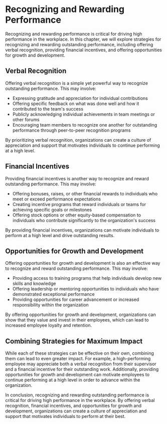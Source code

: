 Recognizing and Rewarding Performance
===================================================================================

Recognizing and rewarding performance is critical for driving high performance in the workplace. In this chapter, we will explore strategies for recognizing and rewarding outstanding performance, including offering verbal recognition, providing financial incentives, and offering opportunities for growth and development.

Verbal Recognition
------------------

Offering verbal recognition is a simple yet powerful way to recognize outstanding performance. This may involve:

* Expressing gratitude and appreciation for individual contributions
* Offering specific feedback on what was done well and how it contributed to the team's success
* Publicly acknowledging individual achievements in team meetings or other forums
* Encouraging team members to recognize one another for outstanding performance through peer-to-peer recognition programs

By prioritizing verbal recognition, organizations can create a culture of appreciation and support that motivates individuals to continue performing at a high level.

Financial Incentives
--------------------

Providing financial incentives is another way to recognize and reward outstanding performance. This may involve:

* Offering bonuses, raises, or other financial rewards to individuals who meet or exceed performance expectations
* Creating incentive programs that reward individuals or teams for achieving specific goals or milestones
* Offering stock options or other equity-based compensation to individuals who contribute significantly to the organization's success

By providing financial incentives, organizations can motivate individuals to perform at a high level and drive outstanding results.

Opportunities for Growth and Development
----------------------------------------

Offering opportunities for growth and development is also an effective way to recognize and reward outstanding performance. This may involve:

* Providing access to training programs that help individuals develop new skills and knowledge
* Offering leadership or mentoring opportunities to individuals who have demonstrated exceptional performance
* Providing opportunities for career advancement or increased responsibility within the organization

By offering opportunities for growth and development, organizations can show that they value and invest in their employees, which can lead to increased employee loyalty and retention.

Combining Strategies for Maximum Impact
---------------------------------------

While each of these strategies can be effective on their own, combining them can lead to even greater impact. For example, a high-performing employee may appreciate both a verbal recognition from their supervisor and a financial incentive for their outstanding work. Additionally, providing opportunities for growth and development can motivate employees to continue performing at a high level in order to advance within the organization.

In conclusion, recognizing and rewarding outstanding performance is critical for driving high performance in the workplace. By offering verbal recognition, financial incentives, and opportunities for growth and development, organizations can create a culture of appreciation and support that motivates individuals to perform at their best.
